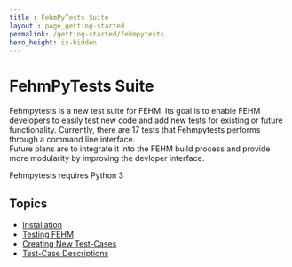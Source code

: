 ```yaml
---
title : FehmPyTests Suite
layout : page_getting-started
permalink: /getting-started/fehmpytests
hero_height: is-hidden
---
```


# FehmPyTests Suite


Fehmpytests is a new test suite for FEHM. Its goal is to enable FEHM developers 
to easily test new code and add new tests for existing or future functionality. Currently, there are
17 tests that Fehmpytests performs through a command line interface.  
Future plans are to integrate it into the FEHM build process and provide more 
modularity by improving the devloper interface. 

Fehmpytests requires Python 3


## Topics

* [Installation](/FEHM/getting-started/fehmpytest-info/install)
* [Testing FEHM](/FEHM/getting-started/fehmpytest-info/testing)
* [Creating New Test-Cases](/FEHM/getting-started/fehmpytest-info/newtest)
* [Test-Case Descriptions](/FEHM/getting-started/fehmpytest-info/testdesc)
